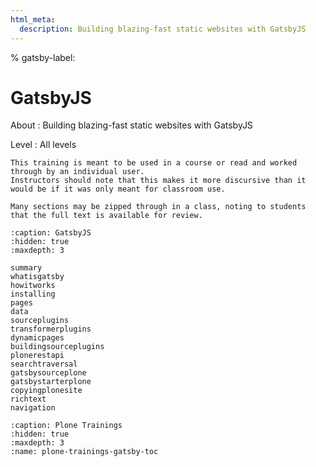 ```yaml
---
html_meta:
  description: Building blazing-fast static websites with GatsbyJS
---
```


% gatsby-label:

# GatsbyJS

About
: Building blazing-fast static websites with GatsbyJS

Level
: All levels

```{note}
This training is meant to be used in a course or read and worked through by an individual user.
Instructors should note that this makes it more discursive than it would be if it was only meant for classroom use.

Many sections may be zipped through in a class, noting to students that the full text is available for review.
```

```{toctree}
:caption: GatsbyJS
:hidden: true
:maxdepth: 3

summary
whatisgatsby
howitworks
installing
pages
data
sourceplugins
transformerplugins
dynamicpages
buildingsourceplugins
plonerestapi
searchtraversal
gatsbysourceplone
gatsbystarterplone
copyingplonesite
richtext
navigation
```

```{toctree}
:caption: Plone Trainings
:hidden: true
:maxdepth: 3
:name: plone-trainings-gatsby-toc
```
